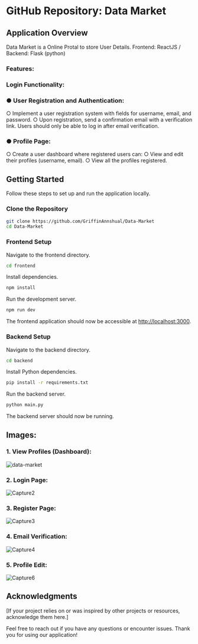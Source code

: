 # GitHub Repository: Data Market

## Application Overview
Data Market is a Online Protal to store User Details. Frontend: ReactJS / Backend: Flask (python)

### Features:

### Login Functionality:

### ● User Registration and Authentication:
  ○ Implement a user registration system with fields for username, email,
  and password.
  ○ Upon registration, send a confirmation email with a verification link.
  Users should only be able to log in after email verification.
### ● Profile Page:
  ○ Create a user dashboard where registered users can:
  ○ View and edit their profiles (username, email).
  ○ View all the profiles registered.



## Getting Started

Follow these steps to set up and run the application locally.

### Clone the Repository

```bash
git clone https://github.com/GriffinAnnshual/Data-Market
cd Data-Market
```

### Frontend Setup

Navigate to the frontend directory.

```bash
cd frontend
```

Install dependencies.

```bash
npm install
```

Run the development server.

```bash
npm run dev
```

The frontend application should now be accessible at [http://localhost:3000](http://localhost:3000).

### Backend Setup

Navigate to the backend directory.

```bash
cd backend
```

Install Python dependencies.

```bash
pip install -r requirements.txt
```

Run the backend server.

```bash
python main.py
```

The backend server should now be running.

## Images:

### 1. View Profiles (Dashboard):
![data-market](https://github.com/GriffinAnnshual/Data-Market/assets/77448860/7fa726d8-17bb-4e3d-bcdb-399f27e42a55)

### 2. Login Page:
![Capture2](https://github.com/GriffinAnnshual/Data-Market/assets/77448860/de7ef200-cd3c-41e6-a3af-25499af7814b)

### 3. Register Page:
![Capture3](https://github.com/GriffinAnnshual/Data-Market/assets/77448860/d16145cf-111e-4e56-83cf-f5b01a78b8c4)

### 4. Email Verification:
![Capture4](https://github.com/GriffinAnnshual/Data-Market/assets/77448860/086b0983-3f97-4afd-8feb-71332b50cdfb)

### 5. Profile Edit:
![Capture6](https://github.com/GriffinAnnshual/Data-Market/assets/77448860/52501368-bd17-4ec9-9486-b6a51d17e4ec)



## Acknowledgments

[If your project relies on or was inspired by other projects or resources, acknowledge them here.]

Feel free to reach out if you have any questions or encounter issues. Thank you for using our application!

